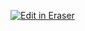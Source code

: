 <p><a target="_blank" href="https://eraser-qa.web.app/workspace/9G9qcum1xz96uh0qbebX" id="edit-in-eraser-github-link"><img alt="Edit in Eraser" src="https://firebasestorage.googleapis.com/v0/b/second-petal-295822.appspot.com/o/images%2Fgithub%2FOpen%20in%20Eraser.svg?alt=media&amp;token=968381c8-a7e7-472a-8ed6-4a6626da5501"></a></p>




<!--- Eraser file: https://eraser-qa.web.app/workspace/9G9qcum1xz96uh0qbebX --->
<!--- This file was last edited by [name] via Eraser on [date] --->